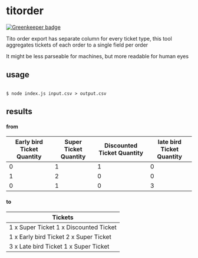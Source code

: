 # titorder

[![Greenkeeper badge](https://badges.greenkeeper.io/JSConfBp/titorder.svg)](https://greenkeeper.io/)

Tito order export has separate column for every ticket type, this tool aggregates tickets of each order to a single field per order

It might be less parseable for machines, but more readable for human eyes

## usage

```

$ node index.js input.csv > output.csv

```

## results

#### from

| Early bird Ticket Quantity | Super Ticket Quantity | Discounted Ticket Quantity | late bird Ticket Quantity |
|----------------------------|-----------------------|----------------------------|---------------------------|
| 0                          | 1                     | 1                          | 0                         |
| 1                          | 2                     | 0                          | 0                         |
| 0                          | 1                     | 0                          | 3                         |


#### to

| Tickets                                 |
|-----------------------------------------|
| 1 x Super Ticket  1 x Discounted Ticket |
| 1 x Early bird Ticket  2 x Super Ticket |
| 3 x Late bird Ticket  1 x Super Ticket  |